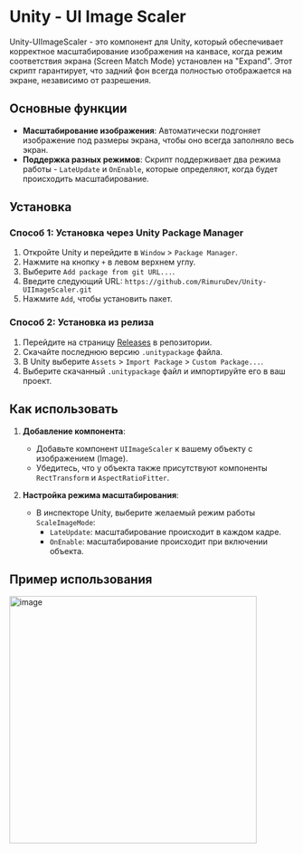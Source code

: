# Unity - UI Image Scaler

Unity-UIImageScaler - это компонент для Unity, который обеспечивает корректное масштабирование изображения на канвасе, когда режим соответствия экрана (Screen Match Mode) установлен на "Expand". Этот скрипт гарантирует, что задний фон всегда полностью отображается на экране, независимо от разрешения.

## Основные функции

- **Масштабирование изображения**: Автоматически подгоняет изображение под размеры экрана, чтобы оно всегда заполняло весь экран.
- **Поддержка разных режимов**: Скрипт поддерживает два режима работы - `LateUpdate` и `OnEnable`, которые определяют, когда будет происходить масштабирование.

## Установка

### Способ 1: Установка через Unity Package Manager

1. Откройте Unity и перейдите в `Window` > `Package Manager`.
2. Нажмите на кнопку `+` в левом верхнем углу.
3. Выберите `Add package from git URL...`.
4. Введите следующий URL: ```https://github.com/RimuruDev/Unity-UIImageScaler.git ```
5. Нажмите `Add`, чтобы установить пакет.

### Способ 2: Установка из релиза

1. Перейдите на страницу [Releases](https://github.com/RimuruDev/Unity-UIImageScaler/releases) в репозитории.
2. Скачайте последнюю версию `.unitypackage` файла.
3. В Unity выберите `Assets` > `Import Package` > `Custom Package...`.
4. Выберите скачанный `.unitypackage` файл и импортируйте его в ваш проект.

## Как использовать

1. **Добавление компонента**:
   - Добавьте компонент `UIImageScaler` к вашему объекту с изображением (Image).
   - Убедитесь, что у объекта также присутствуют компоненты `RectTransform` и `AspectRatioFitter`.

2. **Настройка режима масштабирования**:
   - В инспекторе Unity, выберите желаемый режим работы `ScaleImageMode`:
     - `LateUpdate`: масштабирование происходит в каждом кадре.
     - `OnEnable`: масштабирование происходит при включении объекта.

## Пример использования

<img width="437" alt="image" src="https://github.com/user-attachments/assets/2d3ecf26-6f7a-41f5-b4b4-ab7838df7025">
